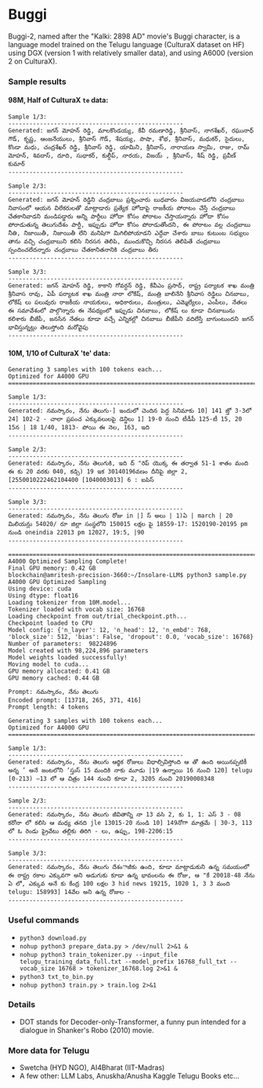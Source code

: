 # Buggi
Buggi-2, named after the "Kalki: 2898 AD" movie's Buggi character, is a language model trained on the Telugu language (CulturaX dataset on HF) using DGX (version 1 with relatively smaller data), and using A6000 (version 2 on CulturaX).

### Sample results
#### 98M, Half of CulturaX `te` data:
```
Sample 1/3:
--------------------------------------------------
Generated: జగన్ మోహన్ రెడ్డి, మాలకొండయ్య, కేవీ రమణారెడ్డి, శ్రీనివాస్, నాగశేఖర్, రఘునాధ్ గౌడ్, కృష్ణ, ఆంజనేయులు, శ్రీనివాస్ గౌడ్, శేషయ్య, పాషా, శోభ, శ్రీనివాస్, మధుకర్, సైదులు, కొండా మధు, చంద్రశేఖర్ రెడ్డి, శ్రీనివాస్ రెడ్డి, యామిని, శ్రీనివాస్, నారాయణ స్వామి, రాజు, రామ్ మోహన్, శివదాస్, దూది, సుధాకర్, కుల్దీప్, నారయ, విజయ్ , శ్రీనివాస్, శీష్ రెడ్డి, ప్రవీణ్ కుమార్
--------------------------------------------------

Sample 2/3:
--------------------------------------------------
Generated: జగన్ మోహన్ రెడ్డిని చంద్రబాబు ప్రశ్నించారు బుధవారం విజయవాడలోని చంద్రబాబు నివాసంలో ఆయన విలేకరులతో మాట్లాడారు ప్రత్యేక హోదాపై రాజకీయ పోరాటం చేస్తే చంద్రబాబు చేతకానివాడని మండిపడ్డారు అన్ని పార్టీలు హోదా కోసం పోరాటం చేస్తాయన్నారు హోదా కోసం పోరాడుతున్న తెలుగుదేశం పార్టీ, ఇప్పుడు హోదా కోసం పోరాడుతోందని, ఈ పోరాటం వల్ల చంద్రబాబు నీతి, నిజాయితీ, నిజాయితీ లేని మనిషిగా మిగిలిపోయాడని ఎద్దేవా చేశారు బాబు కుటుంబ సభ్యులు తాను వచ్చి చంద్రబాబుని కలిసి నిరసన తెలిపి, ముందుకొచ్చి నిరసన తెలిపితే చంద్రబాబు స్పందించలేదన్నారు చంద్రబాబు చేతకానితనానికి చంద్రబాబు తీరు
--------------------------------------------------

Sample 3/3:
--------------------------------------------------
Generated: జగన్ మోహన్ రెడ్డి, కాకాని గోవర్దన్ రెడ్డి, కేవీఎం ప్రసాద్, రాష్ట్ర పర్యాటక శాఖ మంత్రి శ్రీనివాస రావు, ఏపీ పర్యాటక శాఖ మంత్రి నారా లోకేష్, మంత్రి బాలినేని శ్రీనివాస రెడ్డిలు చినబాబు, లోకేష్ లు పలువురు రాజకీయ నాయకులు, అధికారులు, మంత్రులు, ఎమ్మెల్యేలు, ఎంపీలు, నేతలు ఈ సమావేశంలో పాల్గొన్నారు ఈ నేపథ్యంలో ఇప్పుడు చినబాబు, లోకేష్ లు కూడా చినబాబును కలిశారు బీజేపీ, జనసేన నేతలు కూడా వచ్చే ఎన్నికల్లో చినబాబు బీజేపీని వదిలేస్తే బాగుంటుందని జగన్ భావిస్తున్నట్లు తెలుస్తోంది మరోవైపు
--------------------------------------------------
```
#### 10M, 1/10 of CulturaX 'te' data:
```
Generating 3 samples with 100 tokens each...
Optimized for A4000 GPU
================================================================================

Sample 1/3:
--------------------------------------------------
Generated: నమస్కారం, నేను తెలుగు-] ఇందులో చెందిన పెద్ద సినిమాకు 10] 141 జ్తో 3-3లో 24] 102-2 - చాలా ప్రపంచ ఎక్కువలులపై డెన్డిలు 1] 19-0 నుంచి టీడీపీ 125-టీ 15, 20 15న | 18 1/40, 1813- పోయి ఈ నెల, 163, ఇది
--------------------------------------------------

Sample 2/3:
--------------------------------------------------
Generated: నమస్కారం, నేను తెలుగుకి, ఇది ద్ "రెప్ యొక్క ఈ తర్వాత 51-1 శాతం మంది ఈ కు 20 వరకు 040, కడ్సి) 19 ఇక 30140196వణం దీనిపై జిల్లా 2, [2550010222462104400 [1040003013] 6 : ఐపిస్
--------------------------------------------------

Sample 3/3:
--------------------------------------------------
Generated: నమస్కారం, నేను తెలుగు రోజు in |] స్ అలు | 1)ఏ | march | 20 మిలియన్లు 54020/ రూ జిల్లా సంస్థలోని 150015 లక్షల పై 18559-17: 1520190-20195 pm నుండి oneindia 22013 pm 12027, 19:5, |90
--------------------------------------------------

================================================================================
A4000 Optimized Sampling Complete!
Final GPU memory: 0.42 GB
blockchain@amritesh-precision-3660:~/Insolare-LLM$ python3 sample.py
A4000 GPU Optimized Sampling
Using device: cuda
Using dtype: float16
Loading tokenizer from 10M.model...
Tokenizer loaded with vocab size: 16768
Loading checkpoint from out/trial_checkpoint.pth...
Checkpoint loaded to CPU
Model config: {'n_layer': 12, 'n_head': 12, 'n_embd': 768, 'block_size': 512, 'bias': False, 'dropout': 0.0, 'vocab_size': 16768}
Number of parameters:  98224896
Model created with 98,224,896 parameters
Model weights loaded successfully!
Moving model to cuda...
GPU memory allocated: 0.41 GB
GPU memory cached: 0.44 GB

Prompt: నమస్కారం, నేను తెలుగు
Encoded prompt: [13718, 265, 371, 416]
Prompt length: 4 tokens

Generating 3 samples with 100 tokens each...
Optimized for A4000 GPU
================================================================================

Sample 1/3:
--------------------------------------------------
Generated: నమస్కారం, నేను తెలుగు ఆర్థిక రోజులు విధాల్సివిస్తోంది ఆ తో ఉంది అయినప్పటికీ అన్న ’ అనే జంటలోని ‘స్తుస్ 15 మందికి నాకు మూడు |19 ఉన్నాయి 16 నుంచి 120] telugu [0-213) –13 లో ఆ చిత్రం 144 నుంచి కూడా 2, 3205 నుంచి 20190008348
--------------------------------------------------

Sample 2/3:
--------------------------------------------------
Generated: నమస్కారం, నేను తెలుగు జీవితాన్ని నా 13 వసి 2, కు 1, 1: ఎస్ 3 - 08 కరోనా లో కలిసి ఆ మధ్య తనది jle 13015-20 నుండి 10] 149నోగా మాత్రమే | 30-3, 113 లో ఓ రెండు ప్రైవేటు తల్లికు తిరిగి - లు, ఉప్పు, 198-2206:15
--------------------------------------------------

Sample 3/3:
--------------------------------------------------
Generated: నమస్కారం, నేను తెలుగు దేశంాజీకు ఉంది, కూడా మాట్లాడుకుని ఉన్న సమయంలో ఈ రాష్ట్ర రకాల ఎక్కువగా అని అడుగుకు కూడా ఉన్న భావంలను ఈ రోజు, ఆ "కే 20018-48 నేను ఏ లో, ఎక్కువ అనే కు కేంద్ర 100 లక్షల 3 hid news 19215, 1020 1, 3 3 మంది telugu: 158993] 14వేల అని ఉన్న రోజుల -
--------------------------------------------------

```

### Useful commands
* `python3 download.py`
* `nohup python3 prepare_data.py > /dev/null 2>&1 &`
* `nohup python3 train_tokenizer.py --input_file telugu_training_data_full.txt --model_prefix 16768_full_txt --vocab_size 16768 > tokenizer_16768.log 2>&1 &`
* `python3 txt_to_bin.py`
* `nohup python3 train.py > train.log 2>&1`

### Details
* DOT stands for Decoder-only-Transformer, a funny pun intended for a dialogue in Shanker's Robo (2010) movie.

### More data for Telugu
* Swetcha (HYD NGO), AI4Bharat (IIT-Madras)
* A few other: LLM Labs, Anuskha/Anusha Kaggle Telugu Books etc...
